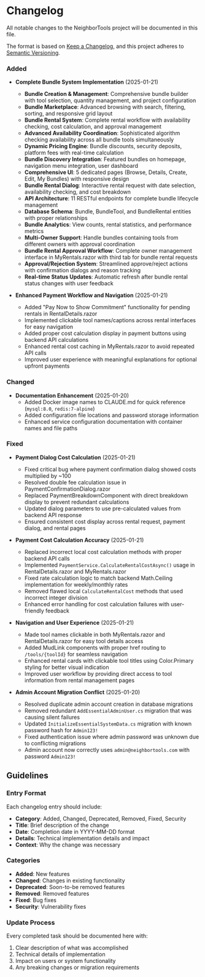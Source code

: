 # Changelog

All notable changes to the NeighborTools project will be documented in this file.

The format is based on [Keep a Changelog](https://keepachangelog.com/en/1.0.0/), and this project adheres to [Semantic Versioning](https://semver.org/spec/v2.0.0.html).

### Added
- **Complete Bundle System Implementation** (2025-01-21)
  - **Bundle Creation & Management**: Comprehensive bundle builder with tool selection, quantity management, and project configuration
  - **Bundle Marketplace**: Advanced browsing with search, filtering, sorting, and responsive grid layout
  - **Bundle Rental System**: Complete rental workflow with availability checking, cost calculation, and approval management
  - **Advanced Availability Coordination**: Sophisticated algorithm checking availability across all bundle tools simultaneously
  - **Dynamic Pricing Engine**: Bundle discounts, security deposits, platform fees with real-time calculation
  - **Bundle Discovery Integration**: Featured bundles on homepage, navigation menu integration, user dashboard
  - **Comprehensive UI**: 5 dedicated pages (Browse, Details, Create, Edit, My Bundles) with responsive design
  - **Bundle Rental Dialog**: Interactive rental request with date selection, availability checking, and cost breakdown
  - **API Architecture**: 11 RESTful endpoints for complete bundle lifecycle management
  - **Database Schema**: Bundle, BundleTool, and BundleRental entities with proper relationships
  - **Bundle Analytics**: View counts, rental statistics, and performance metrics
  - **Multi-Owner Support**: Handle bundles containing tools from different owners with approval coordination
  - **Bundle Rental Approval Workflow**: Complete owner management interface in MyRentals.razor with third tab for bundle rental requests
  - **Approval/Rejection System**: Streamlined approve/reject actions with confirmation dialogs and reason tracking
  - **Real-time Status Updates**: Automatic refresh after bundle rental status changes with user feedback

- **Enhanced Payment Workflow and Navigation** (2025-01-21)
  - Added "Pay Now to Show Commitment" functionality for pending rentals in RentalDetails.razor
  - Implemented clickable tool names/captions across rental interfaces for easy navigation
  - Added proper cost calculation display in payment buttons using backend API calculations
  - Enhanced rental cost caching in MyRentals.razor to avoid repeated API calls
  - Improved user experience with meaningful explanations for optional upfront payments

### Changed
- **Documentation Enhancement** (2025-01-20)
  - Added Docker image names to CLAUDE.md for quick reference (`mysql:8.0`, `redis:7-alpine`)
  - Added configuration file locations and password storage information
  - Enhanced service configuration documentation with container names and file paths

### Fixed
- **Payment Dialog Cost Calculation** (2025-01-21)
  - Fixed critical bug where payment confirmation dialog showed costs multiplied by ~100
  - Resolved double fee calculation issue in PaymentConfirmationDialog.razor
  - Replaced PaymentBreakdownComponent with direct breakdown display to prevent redundant calculations
  - Updated dialog parameters to use pre-calculated values from backend API response
  - Ensured consistent cost display across rental request, payment dialog, and rental pages

- **Payment Cost Calculation Accuracy** (2025-01-21)
  - Replaced incorrect local cost calculation methods with proper backend API calls
  - Implemented `PaymentService.CalculateRentalCostAsync()` usage in RentalDetails.razor and MyRentals.razor
  - Fixed rate calculation logic to match backend Math.Ceiling implementation for weekly/monthly rates
  - Removed flawed local `CalculateRentalCost` methods that used incorrect integer division
  - Enhanced error handling for cost calculation failures with user-friendly feedback

- **Navigation and User Experience** (2025-01-21)
  - Made tool names clickable in both MyRentals.razor and RentalDetails.razor for easy tool details access
  - Added MudLink components with proper href routing to `/tools/{toolId}` for seamless navigation
  - Enhanced rental cards with clickable tool titles using Color.Primary styling for better visual indication
  - Improved user workflow by providing direct access to tool information from rental management pages
- **Admin Account Migration Conflict** (2025-01-20)
  - Resolved duplicate admin account creation in database migrations
  - Removed redundant `AddEssentialAdminUser.cs` migration that was causing silent failures
  - Updated `InitializeEssentialSystemData.cs` migration with known password hash for `Admin123!`
  - Fixed authentication issue where admin password was unknown due to conflicting migrations
  - Admin account now correctly uses `admin@neighbortools.com` with password `Admin123!`

## Guidelines

### Entry Format
Each changelog entry should include:
- **Category**: Added, Changed, Deprecated, Removed, Fixed, Security
- **Title**: Brief description of the change
- **Date**: Completion date in YYYY-MM-DD format
- **Details**: Technical implementation details and impact
- **Context**: Why the change was necessary

### Categories
- **Added**: New features
- **Changed**: Changes in existing functionality  
- **Deprecated**: Soon-to-be removed features
- **Removed**: Removed features
- **Fixed**: Bug fixes
- **Security**: Vulnerability fixes

### Update Process
Every completed task should be documented here with:
1. Clear description of what was accomplished
2. Technical details of implementation
3. Impact on users or system functionality
4. Any breaking changes or migration requirements